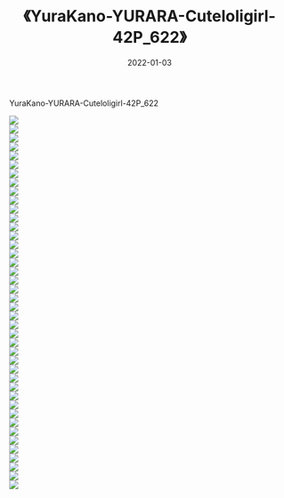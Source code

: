 ﻿---
layout: post
title:  《YuraKano-YURARA-Cuteloligirl-42P_622》
date:   2022-01-03
img: http://imgx.orgx.ga/萝莉/2022/YuraKano-YURARA-Cuteloligirl-42P_622/000.jpg
categories: [美女, 清纯, 唯美]
---

YuraKano-YURARA-Cuteloligirl-42P_622

  ![](http://imgx.orgx.ga/萝莉/2022/YuraKano-YURARA-Cuteloligirl-42P_622/001.jpg) <br> ![](http://imgx.orgx.ga/萝莉/2022/YuraKano-YURARA-Cuteloligirl-42P_622/002.jpg) <br> ![](http://imgx.orgx.ga/萝莉/2022/YuraKano-YURARA-Cuteloligirl-42P_622/003.jpg) <br> ![](http://imgx.orgx.ga/萝莉/2022/YuraKano-YURARA-Cuteloligirl-42P_622/004.jpg) <br> ![](http://imgx.orgx.ga/萝莉/2022/YuraKano-YURARA-Cuteloligirl-42P_622/005.jpg) <br> ![](http://imgx.orgx.ga/萝莉/2022/YuraKano-YURARA-Cuteloligirl-42P_622/006.jpg) <br> ![](http://imgx.orgx.ga/萝莉/2022/YuraKano-YURARA-Cuteloligirl-42P_622/007.jpg) <br> ![](http://imgx.orgx.ga/萝莉/2022/YuraKano-YURARA-Cuteloligirl-42P_622/008.jpg) <br> ![](http://imgx.orgx.ga/萝莉/2022/YuraKano-YURARA-Cuteloligirl-42P_622/009.jpg) <br> ![](http://imgx.orgx.ga/萝莉/2022/YuraKano-YURARA-Cuteloligirl-42P_622/010.jpg) <br> ![](http://imgx.orgx.ga/萝莉/2022/YuraKano-YURARA-Cuteloligirl-42P_622/011.jpg) <br> ![](http://imgx.orgx.ga/萝莉/2022/YuraKano-YURARA-Cuteloligirl-42P_622/012.jpg) <br> ![](http://imgx.orgx.ga/萝莉/2022/YuraKano-YURARA-Cuteloligirl-42P_622/013.jpg) <br> ![](http://imgx.orgx.ga/萝莉/2022/YuraKano-YURARA-Cuteloligirl-42P_622/014.jpg) <br> ![](http://imgx.orgx.ga/萝莉/2022/YuraKano-YURARA-Cuteloligirl-42P_622/015.jpg) <br> ![](http://imgx.orgx.ga/萝莉/2022/YuraKano-YURARA-Cuteloligirl-42P_622/016.jpg) <br> ![](http://imgx.orgx.ga/萝莉/2022/YuraKano-YURARA-Cuteloligirl-42P_622/017.jpg) <br> ![](http://imgx.orgx.ga/萝莉/2022/YuraKano-YURARA-Cuteloligirl-42P_622/018.jpg) <br> ![](http://imgx.orgx.ga/萝莉/2022/YuraKano-YURARA-Cuteloligirl-42P_622/019.jpg) <br> ![](http://imgx.orgx.ga/萝莉/2022/YuraKano-YURARA-Cuteloligirl-42P_622/020.jpg) <br> ![](http://imgx.orgx.ga/萝莉/2022/YuraKano-YURARA-Cuteloligirl-42P_622/021.jpg) <br> ![](http://imgx.orgx.ga/萝莉/2022/YuraKano-YURARA-Cuteloligirl-42P_622/022.jpg) <br> ![](http://imgx.orgx.ga/萝莉/2022/YuraKano-YURARA-Cuteloligirl-42P_622/023.jpg) <br> ![](http://imgx.orgx.ga/萝莉/2022/YuraKano-YURARA-Cuteloligirl-42P_622/024.jpg) <br> ![](http://imgx.orgx.ga/萝莉/2022/YuraKano-YURARA-Cuteloligirl-42P_622/025.jpg) <br> ![](http://imgx.orgx.ga/萝莉/2022/YuraKano-YURARA-Cuteloligirl-42P_622/026.jpg) <br> ![](http://imgx.orgx.ga/萝莉/2022/YuraKano-YURARA-Cuteloligirl-42P_622/027.jpg) <br> ![](http://imgx.orgx.ga/萝莉/2022/YuraKano-YURARA-Cuteloligirl-42P_622/028.jpg) <br> ![](http://imgx.orgx.ga/萝莉/2022/YuraKano-YURARA-Cuteloligirl-42P_622/029.jpg) <br> ![](http://imgx.orgx.ga/萝莉/2022/YuraKano-YURARA-Cuteloligirl-42P_622/030.jpg) <br> ![](http://imgx.orgx.ga/萝莉/2022/YuraKano-YURARA-Cuteloligirl-42P_622/031.jpg) <br> ![](http://imgx.orgx.ga/萝莉/2022/YuraKano-YURARA-Cuteloligirl-42P_622/032.jpg) <br> ![](http://imgx.orgx.ga/萝莉/2022/YuraKano-YURARA-Cuteloligirl-42P_622/033.jpg) <br> ![](http://imgx.orgx.ga/萝莉/2022/YuraKano-YURARA-Cuteloligirl-42P_622/034.jpg) <br> ![](http://imgx.orgx.ga/萝莉/2022/YuraKano-YURARA-Cuteloligirl-42P_622/035.jpg) <br> ![](http://imgx.orgx.ga/萝莉/2022/YuraKano-YURARA-Cuteloligirl-42P_622/036.jpg) <br> ![](http://imgx.orgx.ga/萝莉/2022/YuraKano-YURARA-Cuteloligirl-42P_622/037.jpg) <br> ![](http://imgx.orgx.ga/萝莉/2022/YuraKano-YURARA-Cuteloligirl-42P_622/038.jpg) <br> ![](http://imgx.orgx.ga/萝莉/2022/YuraKano-YURARA-Cuteloligirl-42P_622/039.jpg) <br> ![](http://imgx.orgx.ga/萝莉/2022/YuraKano-YURARA-Cuteloligirl-42P_622/040.jpg) <br> ![](http://imgx.orgx.ga/萝莉/2022/YuraKano-YURARA-Cuteloligirl-42P_622/041.jpg) <br> ![](http://imgx.orgx.ga/萝莉/2022/YuraKano-YURARA-Cuteloligirl-42P_622/042.jpg) <br>